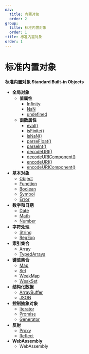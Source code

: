 ```yaml
---
nav:
  title: 内置对象
  order: 2
group:
  title: 标准内置对象
  order: 1
title: 标准内置对象
order: 1
---
```


# 标准内置对象

**标准内置对象 Standard Built-in Objects**

- **全局对象**
  - **值属性**
    - [Infinity](standard-built-in-objects/the-global-object/value-properties/infinity)
    - [NaN](standard-built-in-objects/the-global-object/value-properties/na-n)
    - [undefined](standard-built-in-objects/the-global-object/value-properties/undefined)
  - **函数属性**
    - [eval()](standard-built-in-objects/the-global-object/function-properties/eval)
    - [isFinite()](standard-built-in-objects/the-global-object/function-properties/is-finite)
    - [isNaN()](standard-built-in-objects/the-global-object/function-properties/is-na-n)
    - [parseFloat()](standard-built-in-objects/the-global-object/function-properties/parse-float)
    - [parseInt()](standard-built-in-objects/the-global-object/function-properties/parse-int)
    - [decodeURI()](standard-built-in-objects/the-global-object/function-properties/decode-uri)
    - [decodeURIComponent()](standard-built-in-objects/the-global-object/function-properties/decode-uricomponent)
    - [encodeURI()](standard-built-in-objects/the-global-object/function-properties/encode-uri)
    - [encodeURIComponent()](standard-built-in-objects/the-global-object/function-properties/encode-uricomponent)
- **基本对象**
  - [Object](standard-built-in-objects/fundamental-objects/object/object)
  - [Function](standard-built-in-objects/fundamental-objects/function/function)
  - [Boolean](standard-built-in-objects/fundamental-objects/boolean)
  - [Symbol](standard-built-in-objects/fundamental-objects/symbol/symbol)
  - [Error](standard-built-in-objects/fundamental-objects/error)
- **数字和日期**
  - [Date](standard-built-in-objects/numbers-and-dates/date)
  - [Math](standard-built-in-objects/numbers-and-dates/math)
  - [Number](standard-built-in-objects/numbers-and-dates/number)
- **字符处理**
  - [String](standard-built-in-objects/text-processing/string/string)
  - [RegExp](standard-built-in-objects/text-processing/regexp/regexp)
- **索引集合**
  - [Array](standard-built-in-objects/indexed-collections/array/array)
  - [TypedArrays](standard-built-in-objects/indexed-collections/array/typed-array)
- **键值集合**
  - [Map](standard-built-in-objects/keyed-collections/map)
  - [Set](standard-built-in-objects/keyed-collections/set)
  - [WeakMap](standard-built-in-objects/keyed-collections/weak-map)
  - [WeakSet](standard-built-in-objects/keyed-collections/weak-set)
- **结构化数据**
  - [ArrayBuffer](standard-built-in-objects/structured-data/array-buffer)
  - [JSON](standard-built-in-objects/structured-data/json)
- **控制抽象对象**
  - [Iterator](standard-built-in-objects/control-abstraction-objects/iterator)
  - [Promise](standard-built-in-objects/control-abstraction-objects/promise)
  - [Generator](standard-built-in-objects/control-abstraction-objects/generator)
- **反射**
  - [Proxy](standard-built-in-objects/reflection/proxy)
  - [Reflect](standard-built-in-objects/reflection/reflect)
- **WebAssembly**
  - WebAssembly
